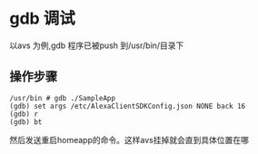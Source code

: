 

# gdb 调试

以avs 为例,gdb 程序已被push 到/usr/bin/目录下

## 操作步骤

```
/usr/bin # gdb ./SampleApp
(gdb) set args /etc/AlexaClientSDKConfig.json NONE back 16 
(gdb) r
(gdb) bt
```

然后发送重启homeapp的命令。这样avs挂掉就会直到具体位置在哪

